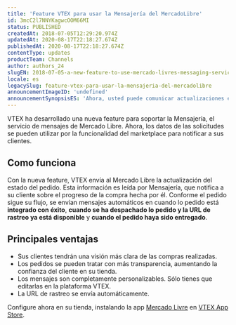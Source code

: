 ```yaml
---
title: 'Feature VTEX para usar la Mensajería del MercadoLibre'
id: 3mcC2l7NNYKagwcOOM66MI
status: PUBLISHED
createdAt: 2018-07-05T12:29:20.974Z
updatedAt: 2020-08-17T22:18:27.674Z
publishedAt: 2020-08-17T22:18:27.674Z
contentType: updates
productTeam: Channels
author: authors_24
slugEN: 2018-07-05-a-new-feature-to-use-mercado-livres-messaging-service
locale: es
legacySlug: feature-vtex-para-usar-la-mensajeria-del-mercadolibre
announcementImageID: 'undefined'
announcementSynopsisES: 'Ahora, usted puede comunicar actualizaciones en el estado del pedido usando el servicio de mensajes de Mercado Libre.'
---
```


VTEX ha desarrollado una nueva feature para soportar la Mensajería, el servicio de mensajes de Mercado Libre. Ahora, los datos de las solicitudes se pueden utilizar por la funcionalidad del marketplace para notificar a sus clientes.

## Como funciona
Con la nueva feature, VTEX envía al Mercado Libre la actualización del estado del pedido. Esta información es leída por Mensajería, que notifica a su cliente sobre el progreso de la compra hecha por él. Conforme el pedido sigue su flujo, se envían mensajes automáticos en cuando lo pedido está __integrado con éxito__, __cuando se ha despachado lo pedido y la URL de rastreo ya está disponible__ y __cuando el pedido haya sido entregado__.

## Principales ventajas
- Sus clientes tendrán una visión más clara de las compras realizadas.
- Los pedidos se pueden tratar con más transparencia, aumentando la confianza del cliente en su tienda.
- Los mensajes son completamente personalizables. Sólo tienes que editarlas en la plataforma VTEX.
- La URL de rastreo se envía automáticamente.

Configure ahora en su tienda, instalando la app [Mercado Livre](https://apps.vtex.com/vtex-mercado-libre/p) en [VTEX App Store](https://apps.vtex.com/).
